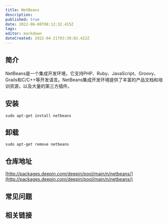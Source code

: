 ```yaml
---
title: NetBeans
description: 
published: true
date: 2022-06-08T08:12:32.415Z
tags: 
editor: markdown
dateCreated: 2022-04-21T03:39:02.422Z
---
```


## 简介

NetBeans是一个集成开发环境，它支持PHP、Ruby、JavaScript、Groovy、Grails和C/C++等开发语言。NetBeans集成开发环境提供了丰富的产品文档和培训资源，以及大量的第三方插件。

## 安装

`sudo apt-get install netbeans`

## 卸载

`sudo apt-get remove netbeans`

## 仓库地址

[http://packages.deepin.com/deepin/pool/main/n/netbeans/](http://packages.deepin.com/deepin/pool/main/n/netbeans/)

## 常见问题

## 相关链接
